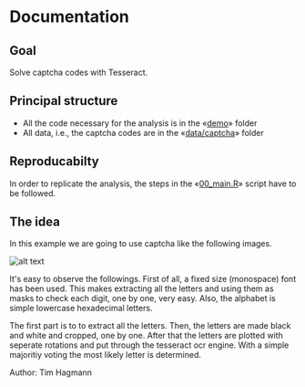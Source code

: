 Documentation
=============

## Goal
Solve captcha codes with Tesseract.

## Principal structure
- All the code necessary for the analysis is in the «[demo][1]» folder
- All data, i.e., the captcha codes are in the «[data/captcha][2]» folder

## Reproducabilty
In order to replicate the analysis, the steps in the «[00_main.R][3]» script have to be followed.

## The idea
In this example we are going to use captcha like the following images.

![alt text](https://github.com/greenore/captchaSolveR/tree/master/data/captcha/captcha1.jpg "Captcha1")

It's easy to observe the followings. First of all, a fixed size (monospace) font has been used. This makes extracting all the letters and using them as masks to check each digit, one by one, very easy. Also, the alphabet is simple lowercase hexadecimal letters.

The first part is to to extract all the letters. Then, the letters are made black and white and cropped, one by one. After that the letters are plotted with seperate rotations and put through the tesseract ocr engine. With a simple majoritiy voting the most likely letter is determined.

Author: Tim Hagmann

[1]: https://github.com/greenore/captchaSolveR/tree/master/demo
[2]: https://github.com/greenore/captchaSolveR/tree/master/data/captcha
[3]: https://github.com/greenore/captchaSolveR/tree/master/demo/00_main.R
